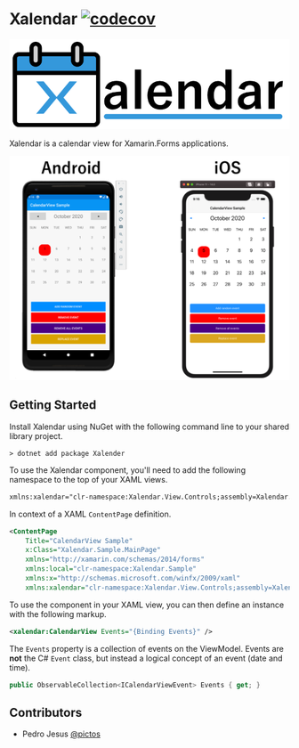 # Xalendar [![codecov](https://codecov.io/gh/ionixjunior/Xalendar/branch/master/graph/badge.svg)](https://codecov.io/gh/ionixjunior/Xalendar)

![Xalendar logo](./assets/logo.png)

Xalendar is a calendar view for Xamarin.Forms applications.

![screenshot](./assets/screenshot.png)

## Getting Started

Install Xalendar using NuGet with the following command line to your shared library project.

```console
> dotnet add package Xalender
```

To use the Xalendar component, you'll need to add the following namespace to the top of your XAML views.

```xml
xmlns:xalendar="clr-namespace:Xalendar.View.Controls;assembly=Xalendar.View"
```

In context of a XAML `ContentPage` definition.

```xml
<ContentPage
    Title="CalendarView Sample"
    x:Class="Xalendar.Sample.MainPage"
    xmlns="http://xamarin.com/schemas/2014/forms"
    xmlns:local="clr-namespace:Xalendar.Sample"
    xmlns:x="http://schemas.microsoft.com/winfx/2009/xaml"
    xmlns:xalendar="clr-namespace:Xalendar.View.Controls;assembly=Xalendar.View">
```


To use the component in your XAML view, you can then define an instance with the following markup.

```xml
<xalendar:CalendarView Events="{Binding Events}" />
```

The `Events` property is a collection of events on the ViewModel. Events are **not** the C# `Event` class, but instead a logical concept of an event (date and time).

```c#
public ObservableCollection<ICalendarViewEvent> Events { get; }
```

## Contributors

- Pedro Jesus [@pictos](https://github.com/pictos)

